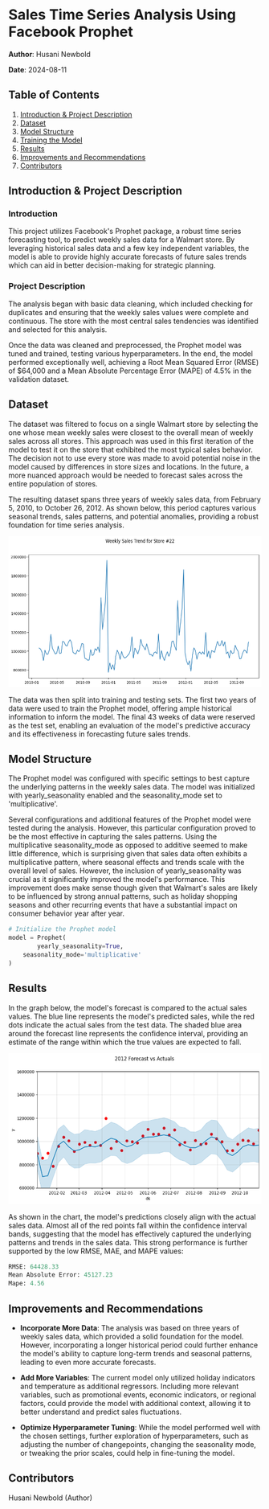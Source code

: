 # Sales Time Series Analysis Using Facebook Prophet

**Author**: Husani Newbold

**Date**: 2024-08-11

## Table of Contents
1. [Introduction & Project Description](#introduction--project-description)
2. [Dataset](#dataset)
3. [Model Structure](#model-structure)
4. [Training the Model](#training-the-model)
5. [Results](#results)
6. [Improvements and Recommendations](#improvements-and-recommendations)
7. [Contributors](#contributors)

## Introduction & Project Description

### Introduction
This project utilizes Facebook's Prophet package, a robust time series forecasting tool, to predict weekly sales data for a Walmart store. By leveraging historical sales data and a few key independent variables, the model is able to provide highly accurate forecasts of future sales trends which can aid in better decision-making for strategic planning.

### Project Description
The analysis began with basic data cleaning, which included checking for duplicates and ensuring that the weekly sales values were complete and continuous. The store with the most central sales tendencies was identified and selected for this analysis.

Once the data was cleaned and preprocessed, the Prophet model was tuned and trained, testing various hyperparameters. In the end, the model performed exceptionally well, achieving a Root Mean Squared Error (RMSE) of $64,000 and a Mean Absolute Percentage Error (MAPE) of 4.5% in the validation dataset.

## Dataset
The dataset was filtered to focus on a single Walmart store by selecting the one whose mean weekly sales were closest to the overall mean of weekly sales across all stores. This approach was used in this first iteration of the model to test it on the store that exhibited the most typical sales behavior. The decision not to use every store was made to avoid potential noise in the model caused by differences in store sizes and locations. In the future, a more nuanced approach would be needed to forecast sales across the entire population of stores.

The resulting dataset spans three years of weekly sales data, from February 5, 2010, to October 26, 2012. As shown below, this period captures various seasonal trends, sales patterns, and potential anomalies, providing a robust foundation for time series analysis.

<img src="Weekly Sales store 22.png" alt="ANN" width="600" height="300">

The data was then split into training and testing sets. The first two years of data were used to train the Prophet model, offering ample historical information to inform the model. The final 43 weeks of data were reserved as the test set, enabling an evaluation of the model's predictive accuracy and its effectiveness in forecasting future sales trends.

## Model Structure
The Prophet model was configured with specific settings to best capture the underlying patterns in the weekly sales data. The model was initialized with yearly_seasonality enabled and the seasonality_mode set to 'multiplicative'.

Several configurations and additional features of the Prophet model were tested during the analysis. However, this particular configuration proved to be the most effective in capturing the sales patterns. Using the multiplicative seasonality_mode as opposed to additive seemed to make little difference, which is surprising given that sales data often exhibits a multiplicative pattern, where seasonal effects and trends scale with the overall level of sales. However, the inclusion of yearly_seasonality was crucial as it significantly improved the model's performance. This improvement does make sense though given that Walmart's sales are likely to be influenced by strong annual patterns, such as holiday shopping seasons and other recurring events that have a substantial impact on consumer behavior year after year.

```python
# Initialize the Prophet model
model = Prophet(
        yearly_seasonality=True, 
    seasonality_mode='multiplicative'
)
```

## Results

In the graph below, the model's forecast is compared to the actual sales values. The blue line represents the model's predicted sales, while the red dots indicate the actual sales from the test data. The shaded blue area around the forecast line represents the confidence interval, providing an estimate of the range within which the true values are expected to fall.

<img src="2012 forecast vs actuals .png" alt="ANN" width="600" height="300">

As shown in the chart, the model's predictions closely align with the actual sales data. Almost all of the red points fall within the confidence interval bands, suggesting that the model has effectively captured the underlying patterns and trends in the sales data. This strong performance is further supported by the low RMSE, MAE, and MAPE values:

```python
RMSE: 64428.33
Mean Absolute Error: 45127.23
Mape: 4.56
```

## Improvements and Recommendations
- **Incorporate More Data**: The analysis was based on three years of weekly sales data, which provided a solid foundation for the model. However, incorporating a longer historical period could further enhance the model's ability to capture long-term trends and seasonal patterns, leading to even more accurate forecasts.

- **Add More Variables**: The current model only utilized holiday indicators and temperature as additional regressors. Including more relevant variables, such as promotional events, economic indicators, or regional factors, could provide the model with additional context, allowing it to better understand and predict sales fluctuations.

- **Optimize Hyperparameter Tuning**: While the model performed well with the chosen settings, further exploration of hyperparameters, such as adjusting the number of changepoints, changing the seasonality mode, or tweaking the prior scales, could help in fine-tuning the model.

## Contributors
Husani Newbold (Author)



